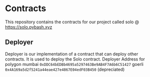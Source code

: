 # Contracts

This repository contains the contracts for our project called solo @ https://solo.pybash.xyz

## Deployer
Deployer is our implementation of a contract that can deploy other contracts. It is used to deploy the Solo contract.
Deployer Address for polygon mumbai `0xDDC64bEDBb4695a5297463Be9AB4F7A6b6C51427`
                    goerli `0x4A169a5d2f5241a44eae427e4867E04edF03B450` (depreciated)